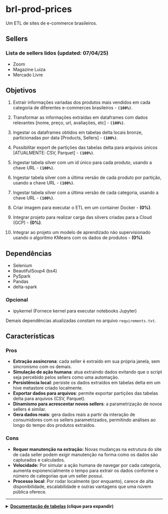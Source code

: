 # brl-prod-prices

Um ETL de sites de e-commerce brasileiros.

## Sellers

### Lista de sellers lidos (updated: 07/04/25)
- Zoom
- Magazine Luiza
- Mercado Livre

## Objetivos

1. Extrair informações variadas dos produtos mais vendidos em cada categoria de diferentes e-commerces brasileiros - **```(100%)```**.

2. Transformar as informações extraídas em dataframes com dados relevantes [nome, preço, url, avaliações, etc] - **```(100%)```**.
3. Ingestar os dataframes obtidos em tabelas delta locais bronze, particionadas por data [Products, Sellers] - **```(100%)```**.
4. Possibilitar export de partições das tabelas delta para arquivos únicos [ATUALMENTE: CSV, Parquet] - **```(100%)```**.
5. Ingestar tabela silver com um id único para cada produto, usando a chave URL - **```(100%)```**.
6. Ingestar tabela silver com a última versão de cada produto por partição, usando a chave URL - **```(100%)```**.
7. Ingestar tabela silver com a última versão de cada categoria, usando a chave URL - **```(100%)```**.
8. Criar imagem para executar o ETL em um container Docker - **(0%)**.
9. Integrar projeto para realizar carga das silvers criadas para a Cloud (GCP) - **(0%)**.
10. Integrar ao projeto um modelo de aprendizado não supervisionado usando o algoritmo KMeans com os dados de produtos - **(0%)**.

## Dependências

- Selenium
- BeautifulSoup4 (bs4)
- PySpark
- Pandas
- delta-spark

### Opcional

- ipykernel (Fornece kernel para executar notebooks Jupyter)

Demais dependências atualizadas constam no arquivo ```requirements.txt```.

## Características

### Pros

- **Extração assíncrona**: cada seller é extraído em sua própria janela, sem sincronismo com os demais.
- **Simulação de ação humana**: atua extraindo dados evitando que o script seja percebido pelos sellers como uma automação.
- **Persistência local**: persiste os dados extraídos em tabelas delta em um hive metastore criado localmente.
- **Exportar dados para arquivos**: permite exportar partições das tabelas delta para arquivos (CSV, Parquet).
- **Dinamismo para acrescentar novos sellers**: a parametrização de novos sellers é similar.
- **Gera dados reais**: gera dados reais a partir da interação de consumidores com os sellers parametrizados, permitindo análises ao longo do tempo dos produtos extraídos.


### Cons

- **Requer manutenção na extração:** Novas mudanças na estrutura do site de cada seller podem exigir manutenção na forma como os dados são capturados e calculados.
- **Velocidade:** Por simular a ação humana de navegar por cada categoria, aumenta exponencialmente o tempo para extrair os dados conforme o número de categorias que um seller possui.
- **Processo local**: Por rodar localmente (por enquanto), carece de alta disponibilidade, escalabilidade e outras vantagens que uma núvem pública oferece.

---
<details>
<summary> <b><u>Documentação de tabelas</u> (clique para expandir)</b>  </summary> 

## Tabelas

As tabelas são salvas utilizando delta-spark, criando-se na raíz do repositório um armazenamento Hive Metastore.


### Camada Bronze (b_prod_prices)

#### Produtos (b_prod_prices.b_products)

```Tabela de origem dos produtos extraídos de cada seller.```

| Nome | Tipo | Descrição | Default | Origem
| --- | --- | --- | --- | ---
| id | string | Id único da ingestão de cada produto | - | Gerado ao ser ingestado
| name | string | Nome do produto | - | Web scraping
| url | string | Link para a página do produto | - | Web scraping
| category | string | Categoria definida pelo próprio e-commerce | - | Web scraping
| price_in_cash | double | Preço à vista | - | Web scraping
| price_in_installments | double | Preço parcelado | -999 | Web scraping ou  calculado
| installments_num | int | Número de parcelas possíveis | 0 | Web scraping
| installments_value | double | Valor da parcela | -999 | Web scraping ou calculado
| img | string | Link para a imagem do produto | null | Web scraping
| seller | string | Nome do e-commerce em que o produto foi extraído | - | Atribuído automaticamente
| rating | double | Nota de avaliação do produto | -999 | Web scraping
| rating_users | int | Quantidade de usuários que avaliaram o produto | 0 | Web scraping
| position | int | Posição do produto nos mais vendidos da categoria em que se encontra | - | Gerado ao ser ingestado
| dt_refe_crga | string | Data da ingestão | - | Gerado em tempo de carga
| dh_exec | timestamp | Data e hora da ingestão | - | Gerado em tempo de carga

**Características**

- **Chaves**: url + dh_exec
- **Schema**: MergeSchema
- **Modo de carga**: Append
- **Partição**: dt_refe_crga

----

#### Sellers (b_prod_prices.b_sellers)

```Tabela de origem dos sellers parametrizados e suas respectivas categorias obtidas.```

| Nome | Tipo | Descrição | Default | Origem
| --- | --- | --- | --- | ---
| id | string | Id único do vendedor | - | Arquivo de parâmetros
| name | string | Nome do vendedor | - | Arquivo de parâmetros
| url | array(array(string)) | Links específicos para extração dos produtos e categorias do vendedor | - | Arquivo de parâmetros
| categories | array(map(string,string)) | Categoria definida pelo próprio e-commerce | - | Web scraping
| dt_refe_crga | string | Data da ingestão | - | Gerado em tempo de carga
| dh_exec | timestamp | Data e hora da ingestão | - | Gerado em tempo de carga

**Características**

- **Chaves**: id + dh_exec
- **Schema**: MergeSchema
- **Modo de carga**: Overwrite (partição)
- **Partição**: dt_refe_crga

----

### Silver (s_last_ver_products_table)

```Tabela visão produto. Exibe sempre a última versão de cada produto e suas respectivas informações.```

| Nome | Tipo | Descrição | Default | Origem
| --- | --- | --- | --- | ---
| DS_URL | string | URL do produto | - | Gerado na origem
| ID_ORIGIN | string | Id de ingestão do produto | - | Gerado na origem
| NM_PRODUCT | string | Nome do produto | - | Gerado na origem
| DS_IMG | string | Categoria definida pelo próprio e-commerce | - | Gerado na origem
| DS_CATEGORY | string | Categoria definida pelo próprio e-commerce | - | Gerado na origem
| VL_CASH | double | Preço à vista | - | Gerado na origem
| VL_INSTALLMENTS | double | Preço parcelado | - | Gerado na origem
| NR_INSTALLMENTS | int | Número de parcelas possíveis | - | Gerado na origem
| VL_SINGLE_INSTALLMENT | double | Valor da parcela | - | Gerado na origem
| NM_SELLER | string | Nome do e-commerce em que o produto foi extraído | - | Gerado na origem
| VL_RATING | double | Nota de avaliação do produto | - | Gerado na origem
| QT_RATING_USERS | int | Quantidade de usuários que avaliaram o produto | - | Gerado na origem
| NR_POSITION | int | Posição do produto nos mais vendidos da categoria em que se encontra | - | Gerado na origem
| dt_refe_crga | string | Data da ingestão | - | Gerado em tempo de carga
| dh_exec | timestamp | Data e hora da ingestão | - | Gerado em tempo de carga

**Características**

- **Chaves**: ID_CATALOG
- **Schema**: MergeSchema
- **Modo de carga**: Overwrite (partição)
- **Partição**: dt_refe_crga
- **Origem**: b_products
- **Tipos de carga**: Full

----


### Silver (s_catalog_products)

```Tabela visão produto sumarizada. Define um uuid para cada produto já ingestado em algum momento na origem.```

| Nome | Tipo | Descrição | Default | Origem
| --- | --- | --- | --- | ---
| ID_ORIGIN | string | Id de ingestão do produto | - | Gerado na origem
| NM_PRODUCT | string | Nome do produto | - | Gerado na origem
| DS_URL | string | URL do produto | - | Gerado na origem
| DS_IMG | string | URL da imagem do produto | - | Gerado na origem
| ID_CATALOG | string | UUID único do produto | - | Gerado em tempo de carga
| dt_refe_crga | string | Data da ingestão | - | Gerado em tempo de carga
| dh_exec | timestamp | Data e hora da ingestão | - | Gerado em tempo de carga

**Características**

- **Chaves**: ID_CATALOG
- **Schema**: MergeSchema
- **Modo de carga**: Overwrite (partição)
- **Partição**: dt_refe_crga
- **Origem**: b_products
- **Tipos de carga**: Full

----

### Silver (s_catalog_products)

```Tabela visão categoria-seller. Criada a partir das estruturas de categorias de cada seller na origem.```

| Nome | Tipo | Descrição | Default | Origem
| --- | --- | --- | --- | ---
| ID_CATEGORY | string | Id sequencial único para cada categoria | - | Gerado em tempo de carga
| DS_CATEGORY | string | Descrição da categoria | - | Gerado na origem
| NM_SELLER | string | Nome do e-commerce em que o produto foi extraído | - | Gerado na origem
| DS_URL | string | URL da categoria | - | Gerado na origem
| DH_ORIGIN_EXEC | timestamp | Data e hora da última ingestão da categoria na origem | - | Gerado na origem
| dt_refe_crga | string | Data da ingestão | - | Gerado em tempo de carga
| dh_exec | timestamp | Data e hora da ingestão | - | Gerado em tempo de carga

**Características**

- **Chaves**: ID_CATEGORY
- **Schema**: MergeSchema
- **Modo de carga**: Overwrite (partição)
- **Partição**: dt_refe_crga
- **Origem**: b_products
- **Tipos de carga**: 
    - **Full** (total)
    - **Incremental** (comparativo entre última partição salva VS tempo de execução)
    
----



</details>